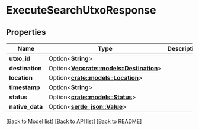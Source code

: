 # ExecuteSearchUtxoResponse

## Properties

Name | Type | Description | Notes
------------ | ------------- | ------------- | -------------
**utxo_id** | Option<**String**> |  | [optional]
**destination** | Option<[**Vec<crate::models::Destination>**](Destination.md)> |  | [optional]
**location** | Option<[**crate::models::Location**](Location.md)> |  | [optional]
**timestamp** | Option<**String**> |  | [optional]
**status** | Option<[**crate::models::Status**](Status.md)> |  | [optional]
**native_data** | Option<[**serde_json::Value**](.md)> |  | [optional]

[[Back to Model list]](../README.md#documentation-for-models) [[Back to API list]](../README.md#documentation-for-api-endpoints) [[Back to README]](../README.md)



